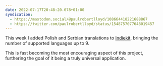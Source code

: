 ```yaml
---
date: 2022-07-17T20:48:20.078+01:00
syndication:
  - https://mastodon.social/@paulrobertlloyd/108664418221688867
  - https://twitter.com/paulrobertlloyd/status/1548757077648019457
---
```


This week I added Polish and Serbian translations to [Indiekit](https://getindiekit.com), bringing the number of supported languages up to 9.

This is fast becoming the most encouraging aspect of this project, furthering the goal of it being a truly universal application.
